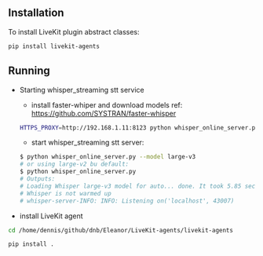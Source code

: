 ## Installation
To install LiveKit plugin abstract classes:
```bash
pip install livekit-agents
```


## Running
- Starting whisper_streaming stt service
    - install faster-whiper and download models
    ref: https://github.com/SYSTRAN/faster-whisper
    ```bash
    HTTPS_PROXY=http://192.168.1.11:8123 python whisper_online_server.py --model large-v2
    ```

    - start whisper_streaming stt server:
    ```bash
    $ python whisper_online_server.py --model large-v3
    # or using large-v2 bu default:
    $ python whisper_online_server.py
    # Outputs:
    # Loading Whisper large-v3 model for auto... done. It took 5.85 seconds.
    # Whisper is not warmed up
    # whisper-server-INFO: INFO: Listening on('localhost', 43007)
    ```


- install LiveKit agent
```bash
cd /home/dennis/github/dnb/Eleanor/LiveKit-agents/livekit-agents

pip install .
```

